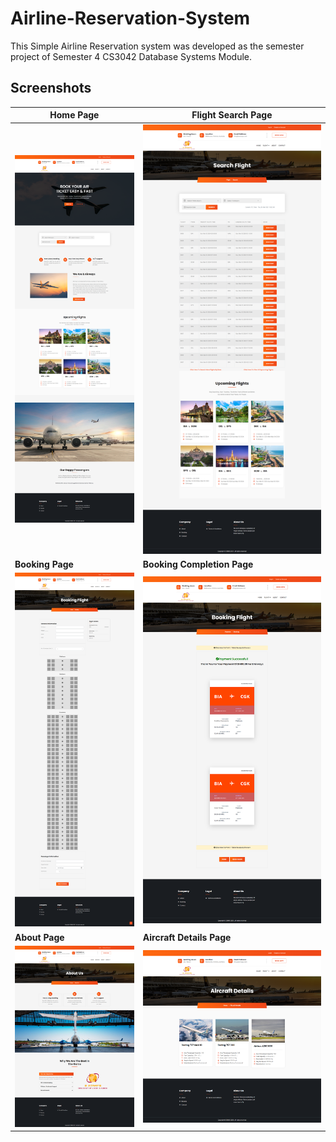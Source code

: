 # Airline-Reservation-System

This Simple Airline Reservation system was developed as the semester project of Semester 4 CS3042 Database Systems Module.

## Screenshots

| **Home Page**                                            | **Flight Search Page**                                             |
| -------------------------------------------------------- | -------------------------------------------------------            |
| ![Home Page](screenshots/home_pg.png)                    | ![Flight Search Page](screenshots/search_pg.png)                   |
| **Booking Page**                                         | **Booking Completion Page**                                        |
| ![Booking Page](screenshots/booking_pg.png)              | ![Booking Completion Page](screenshots/payment_pg.png)             |
| **About Page**                                           |**Aircraft Details Page**                                           |
| ![About Page](screenshots/about_pg.png)                  |   ![Aircraft Details Page](screenshots/aircraft_details_pg.png)    |  

